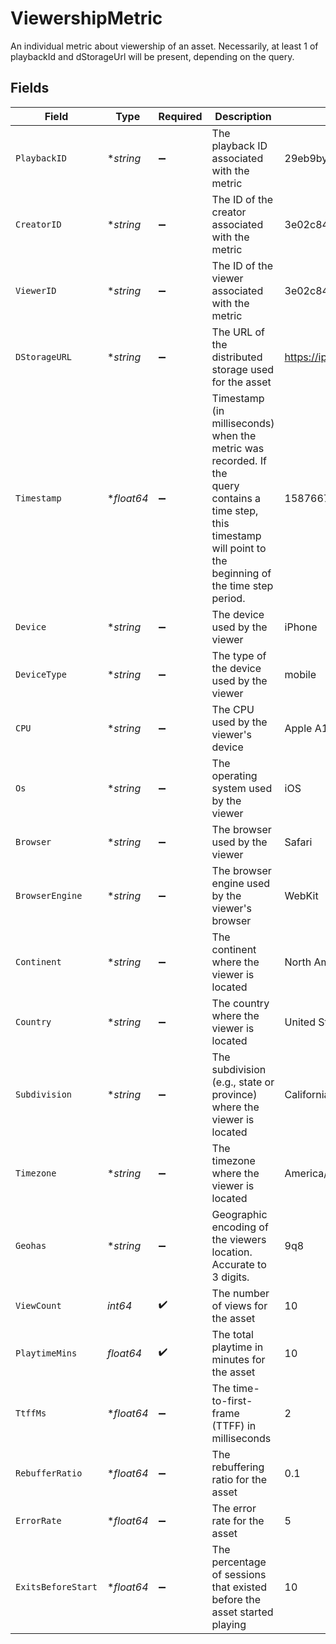# ViewershipMetric

An individual metric about viewership of an asset. Necessarily, at least
1 of playbackId and dStorageUrl will be present, depending on the query.



## Fields

| Field                                                                                                                                                             | Type                                                                                                                                                              | Required                                                                                                                                                          | Description                                                                                                                                                       | Example                                                                                                                                                           |
| ----------------------------------------------------------------------------------------------------------------------------------------------------------------- | ----------------------------------------------------------------------------------------------------------------------------------------------------------------- | ----------------------------------------------------------------------------------------------------------------------------------------------------------------- | ----------------------------------------------------------------------------------------------------------------------------------------------------------------- | ----------------------------------------------------------------------------------------------------------------------------------------------------------------- |
| `PlaybackID`                                                                                                                                                      | **string*                                                                                                                                                         | :heavy_minus_sign:                                                                                                                                                | The playback ID associated with the metric                                                                                                                        | 29eb9byolvwdqkup                                                                                                                                                  |
| `CreatorID`                                                                                                                                                       | **string*                                                                                                                                                         | :heavy_minus_sign:                                                                                                                                                | The ID of the creator associated with the metric                                                                                                                  | 3e02c844-d364-4d48-b401-24b2773b5d6c                                                                                                                              |
| `ViewerID`                                                                                                                                                        | **string*                                                                                                                                                         | :heavy_minus_sign:                                                                                                                                                | The ID of the viewer associated with the metric                                                                                                                   | 3e02c844-d364-4d48-b401-24b2773b5d6c                                                                                                                              |
| `DStorageURL`                                                                                                                                                     | **string*                                                                                                                                                         | :heavy_minus_sign:                                                                                                                                                | The URL of the distributed storage used for the asset                                                                                                             | https://ipfs.io/ipfs/bafybeihoqtemwitqajy6d654tmghqqvxmzgblddj2egst6yilplr5num6u                                                                                  |
| `Timestamp`                                                                                                                                                       | **float64*                                                                                                                                                        | :heavy_minus_sign:                                                                                                                                                | Timestamp (in milliseconds) when the metric was recorded. If the<br/>query contains a time step, this timestamp will point to the<br/>beginning of the time step period.<br/> | 1587667174725                                                                                                                                                     |
| `Device`                                                                                                                                                          | **string*                                                                                                                                                         | :heavy_minus_sign:                                                                                                                                                | The device used by the viewer                                                                                                                                     | iPhone                                                                                                                                                            |
| `DeviceType`                                                                                                                                                      | **string*                                                                                                                                                         | :heavy_minus_sign:                                                                                                                                                | The type of the device used by the viewer                                                                                                                         | mobile                                                                                                                                                            |
| `CPU`                                                                                                                                                             | **string*                                                                                                                                                         | :heavy_minus_sign:                                                                                                                                                | The CPU used by the viewer's device                                                                                                                               | Apple A13 Bionic                                                                                                                                                  |
| `Os`                                                                                                                                                              | **string*                                                                                                                                                         | :heavy_minus_sign:                                                                                                                                                | The operating system used by the viewer                                                                                                                           | iOS                                                                                                                                                               |
| `Browser`                                                                                                                                                         | **string*                                                                                                                                                         | :heavy_minus_sign:                                                                                                                                                | The browser used by the viewer                                                                                                                                    | Safari                                                                                                                                                            |
| `BrowserEngine`                                                                                                                                                   | **string*                                                                                                                                                         | :heavy_minus_sign:                                                                                                                                                | The browser engine used by the viewer's browser                                                                                                                   | WebKit                                                                                                                                                            |
| `Continent`                                                                                                                                                       | **string*                                                                                                                                                         | :heavy_minus_sign:                                                                                                                                                | The continent where the viewer is located                                                                                                                         | North America                                                                                                                                                     |
| `Country`                                                                                                                                                         | **string*                                                                                                                                                         | :heavy_minus_sign:                                                                                                                                                | The country where the viewer is located                                                                                                                           | United States                                                                                                                                                     |
| `Subdivision`                                                                                                                                                     | **string*                                                                                                                                                         | :heavy_minus_sign:                                                                                                                                                | The subdivision (e.g., state or province) where the viewer is<br/>located<br/>                                                                                    | California                                                                                                                                                        |
| `Timezone`                                                                                                                                                        | **string*                                                                                                                                                         | :heavy_minus_sign:                                                                                                                                                | The timezone where the viewer is located                                                                                                                          | America/Los_Angeles                                                                                                                                               |
| `Geohas`                                                                                                                                                          | **string*                                                                                                                                                         | :heavy_minus_sign:                                                                                                                                                | Geographic encoding of the viewers location. Accurate to 3 digits.                                                                                                | 9q8                                                                                                                                                               |
| `ViewCount`                                                                                                                                                       | *int64*                                                                                                                                                           | :heavy_check_mark:                                                                                                                                                | The number of views for the asset                                                                                                                                 | 10                                                                                                                                                                |
| `PlaytimeMins`                                                                                                                                                    | *float64*                                                                                                                                                         | :heavy_check_mark:                                                                                                                                                | The total playtime in minutes for the asset                                                                                                                       | 10                                                                                                                                                                |
| `TtffMs`                                                                                                                                                          | **float64*                                                                                                                                                        | :heavy_minus_sign:                                                                                                                                                | The time-to-first-frame (TTFF) in milliseconds                                                                                                                    | 2                                                                                                                                                                 |
| `RebufferRatio`                                                                                                                                                   | **float64*                                                                                                                                                        | :heavy_minus_sign:                                                                                                                                                | The rebuffering ratio for the asset                                                                                                                               | 0.1                                                                                                                                                               |
| `ErrorRate`                                                                                                                                                       | **float64*                                                                                                                                                        | :heavy_minus_sign:                                                                                                                                                | The error rate for the asset                                                                                                                                      | 5                                                                                                                                                                 |
| `ExitsBeforeStart`                                                                                                                                                | **float64*                                                                                                                                                        | :heavy_minus_sign:                                                                                                                                                | The percentage of sessions that existed before the asset started<br/>playing<br/>                                                                                 | 10                                                                                                                                                                |
